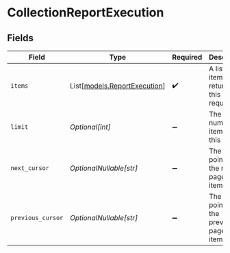 # CollectionReportExecution


## Fields

| Field                                                        | Type                                                         | Required                                                     | Description                                                  | Example                                                      |
| ------------------------------------------------------------ | ------------------------------------------------------------ | ------------------------------------------------------------ | ------------------------------------------------------------ | ------------------------------------------------------------ |
| `items`                                                      | List[[models.ReportExecution](../models/reportexecution.md)] | :heavy_check_mark:                                           | A list of items returned for this request.                   |                                                              |
| `limit`                                                      | *Optional[int]*                                              | :heavy_minus_sign:                                           | The number of items for this page.                           | 20                                                           |
| `next_cursor`                                                | *OptionalNullable[str]*                                      | :heavy_minus_sign:                                           | The cursor pointing at the next page of items.               | ZXhhbXBsZTE                                                  |
| `previous_cursor`                                            | *OptionalNullable[str]*                                      | :heavy_minus_sign:                                           | The cursor pointing at the previous page of items.           | Xkjss7asS                                                    |